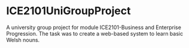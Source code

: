 # ICE2101UniGroupProject
A university group project for module ICE2101-Business and Enterprise Progression. The task was to create a web-based system to learn basic Welsh nouns.
